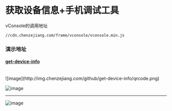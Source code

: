 # 获取设备信息+手机调试工具

vConsole的调用地址
```
//cdn.chenzejiang.com/frame/vconsole/vconsole.min.js
```

### 演示地址
#### [get-device-info](http://demo.chenzejiang.com/get-device-info)
<br/>
![image](http://img.chenzejiang.com/github/get-device-info/qrcode.png)


![image](http://img.chenzejiang.com/github/get-device-info/1.png)
___
![image](http://img.chenzejiang.com/github/get-device-info/2.png)


